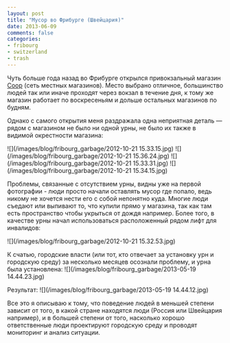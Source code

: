 ```yaml
---
layout: post
title: "Мусор во Фрибурге (Швейцария)"
date: 2013-06-09
comments: false
categories:
- fribourg
- switzerland
- trash
---
```


Чуть больше года назад во Фрибурге открылся привокзальный магазин [Coop](http://coop.ch) (сеть местных магазинов).
Место выбрано отличное, большинство людей так или иначе проходят через вокзал в течение дня,
к тому же магазин работает по воскресеньям и дольше остальных магазинов по будням.

Однако с самого открытия меня раздражала одна неприятная деталь &mdash; рядом с магазином не было ни одной урны,
не было их также в видимой окрестности магазина:

![](/images/blog/fribourg_garbage/2012-10-21 15.33.15.jpg)
![](/images/blog/fribourg_garbage/2012-10-21 15.36.24.jpg)
![](/images/blog/fribourg_garbage/2012-10-21 15.33.31.jpg)
![](/images/blog/fribourg_garbage/2012-10-21 15.34.15.jpg)

Проблемы, связанные с отсутствием урны, видны уже на первой фотографии - люди просто начали оставлять мусор где попало,
ведь никому не хочется нести его с собой непонятно куда. Многие люди съедают или выпивают то, что купили прямо у магазина,
так как там есть пространство чтобы укрыться от дождя например.
Более того, в качестве урны начал использоваться расположенный рядом лифт для инвалидов:

![](/images/blog/fribourg_garbage/2012-10-21 15.32.53.jpg)

К счатью, городские власти (или тот, кто отвечает за установку урн и городскую среду) за несколько месяцев осознали
проблему, и урна была установлена:
![](/images/blog/fribourg_garbage/2013-05-19 14.44.23.jpg)

Результат:
![](/images/blog/fribourg_garbage/2013-05-19 14.44.12.jpg)

Все это я описываю к тому, что поведение людей в меньшей степени зависит от того,
в какой стране находятся люди (Россия или Швейцария например), и в большей степени от того, насколько хорошо
ответственные люди проектируют городскую среду и проводят мониторинг и анализ ситуации.
